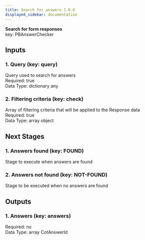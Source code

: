 ```yaml
---  
title: Search for answers-1.0.0  
displayed_sidebar: documentation  
---  
```

**Search for form responses**  
key: PBAnswerChecker  
  
## Inputs  
### 1. Query (key: query)  
Query used to search for answers  
Required: true  
Data Type: dictionary any  
### 2. Filtering criteria (key: check)  
Array of filtering criteria that will be applied to the Response data  
Required: true  
Data Type: array object  
## Next Stages  
### 1. Answers found (key: FOUND)  
Stage to execute when answers are found  
### 2. Answers not found (key: NOT-FOUND)  
Stage to be executed when no answers are found  
## Outputs  
### 1. Answers (key: answers)  
  
Required: no  
Data Type: array CotAnswerId